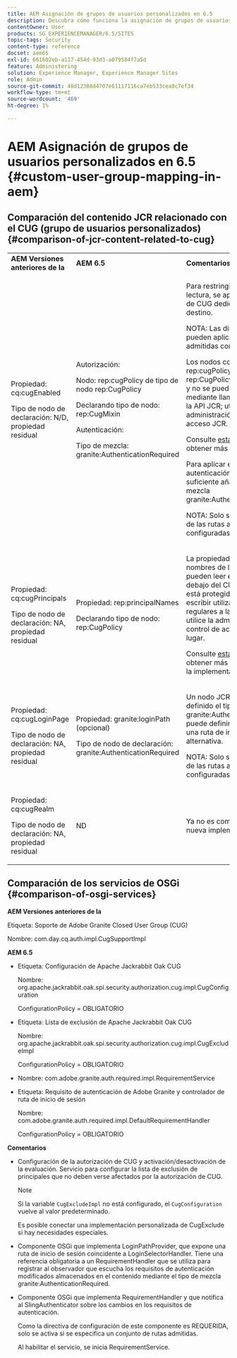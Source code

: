 ```yaml
---
title: AEM Asignación de grupos de usuarios personalizados en 6.5
description: Descubra cómo funciona la asignación de grupos de usuarios personalizados en Adobe Experience Manager.
contentOwner: User
products: SG_EXPERIENCEMANAGER/6.5/SITES
topic-tags: Security
content-type: reference
docset: aem65
exl-id: 661602eb-a117-454d-93d3-a079584f7a5d
feature: Administering
solution: Experience Manager, Experience Manager Sites
role: Admin
source-git-commit: 48d12388d4707e61117116ca7eb533cea8c7ef34
workflow-type: tm+mt
source-wordcount: '469'
ht-degree: 1%

---
```


# AEM Asignación de grupos de usuarios personalizados en 6.5 {#custom-user-group-mapping-in-aem}

## Comparación del contenido JCR relacionado con el CUG (grupo de usuarios personalizados) {#comparison-of-jcr-content-related-to-cug}

<table>
 <tbody>
  <tr>
   <td><strong>AEM Versiones anteriores de la</strong></td>
   <td><strong>AEM 6.5</strong></td>
   <td><strong>Comentarios</strong></td>
  </tr>
  <tr>
   <td><p>Propiedad: cq:cugEnabled</p> <p>Tipo de nodo de declaración: N/D, propiedad residual</p> </td>
   <td><p>Autorización:</p> <p>Nodo: rep:cugPolicy de tipo de nodo rep:CugPolicy</p> <p>Declarando tipo de nodo: rep:CugMixin</p> <p> </p> <p> </p> <p> </p> Autenticación:</p> <p>Tipo de mezcla: granite:AuthenticationRequired</p> </td>
   <td><p>Para restringir el acceso de lectura, se aplica una política de CUG dedicada al nodo de destino.</p> <p>NOTA: Las directivas solo se pueden aplicar en las rutas admitidas configuradas.</p> <p>Los nodos con el nombre rep:cugPolicy y el tipo rep:CugPolicy están protegidos y no se pueden escribir mediante llamadas normales a la API JCR; utilice en su lugar la administración de control de acceso JCR.</p> <p>Consulte <a href="https://jackrabbit.apache.org/oak/docs/security/authorization/cug.html">esta página</a> para obtener más información.</p> <p>Para aplicar el requisito de autenticación en un nodo, es suficiente añadir el tipo de mezcla granite:AuthenticationRequired.</p> <p>NOTA: Solo se respeta debajo de las rutas admitidas configuradas.</p> </td>
  </tr>
  <tr>
   <td><p>Propiedad: cq:cugPrincipals</p> <p>Tipo de nodo de declaración: NA, propiedad residual</p> </td>
   <td><p>Propiedad: rep:principalNames</p> <p>Declarando tipo de nodo: rep:CugPolicy</p> </td>
   <td><p>La propiedad que contiene los nombres de las principales que pueden leer el contenido debajo del CUG restringido está protegida y no se puede escribir utilizando llamadas regulares a la API de JCR; utilice la administración de control de acceso JCR en su lugar.</p> <p>Consulte <a href="https://jackrabbit.apache.org/api/2.12/org/apache/jackrabbit/api/security/authorization/PrincipalSetPolicy.html">esta página</a> para obtener más información sobre la implementación.</p> </td>
  </tr>
  <tr>
   <td><p>Propiedad: cq:cugLoginPage</p> <p>Tipo de nodo de declaración: NA, propiedad residual</p> </td>
   <td><p>Propiedad: granite:loginPath (opcional)</p> <p>Tipo de nodo de declaración: granite:AuthenticationRequired</p> </td>
   <td><p>Un nodo JCR que tenga definido el tipo de mezcla granite:AuthenticationRequired, puede definir opcionalmente una ruta de inicio de sesión alternativa.</p> <p>NOTA: Solo se respeta debajo de las rutas admitidas configuradas.</p> </td>
  </tr>
  <tr>
   <td><p>Propiedad: cq:cugRealm</p> <p>Tipo de nodo de declaración: NA, propiedad residual</p> </td>
   <td>ND</td>
   <td>Ya no es compatible con la nueva implementación.</td>
  </tr>
 </tbody>
</table>

## Comparación de los servicios de OSGi {#comparison-of-osgi-services}

**AEM Versiones anteriores de la**

Etiqueta: Soporte de Adobe Granite Closed User Group (CUG)

Nombre: com.day.cq.auth.impl.CugSupportImpl

**AEM 6.5**

* Etiqueta: Configuración de Apache Jackrabbit Oak CUG

  Nombre: org.apache.jackrabbit.oak.spi.security.authorization.cug.impl.CugConfiguration

  ConfigurationPolicy = OBLIGATORIO

* Etiqueta: Lista de exclusión de Apache Jackrabbit Oak CUG

  Nombre: org.apache.jackrabbit.oak.spi.security.authorization.cug.impl.CugExcludeImpl

  ConfigurationPolicy = OBLIGATORIO

* Nombre: com.adobe.granite.auth.required.impl.RequirementService
* Etiqueta: Requisito de autenticación de Adobe Granite y controlador de ruta de inicio de sesión

  Nombre: com.adobe.granite.auth.required.impl.DefaultRequirementHandler

  ConfigurationPolicy = OBLIGATORIO

**Comentarios**

* Configuración de la autorización de CUG y activación/desactivación de la evaluación.
Servicio para configurar la lista de exclusión de principales que no deben verse afectados por la autorización de CUG.

  >[!NOTE]
  > 
  >Si la variable `CugExcludeImpl` no está configurado, el `CugConfiguration` vuelve al valor predeterminado.

  Es posible conectar una implementación personalizada de CugExclude si hay necesidades especiales.

* Componente OSGi que implementa LoginPathProvider, que expone una ruta de inicio de sesión coincidente a LoginSelectorHandler. Tiene una referencia obligatoria a un RequirementHandler que se utiliza para registrar al observador que escucha los requisitos de autenticación modificados almacenados en el contenido mediante el tipo de mezcla granite:AuthenticationRequired.
* Componente OSGi que implementa RequirementHandler y que notifica al SlingAuthenticator sobre los cambios en los requisitos de autenticación.

  Como la directiva de configuración de este componente es REQUERIDA, solo se activa si se especifica un conjunto de rutas admitidas.

  Al habilitar el servicio, se inicia RequirementService.

<!-- nested tables not supported - text above is the table>
<table>
 <tbody>
  <tr>
   <td><strong>Older AEM Versions</strong></td>
   <td><strong>AEM 6.5</strong></td>
   <td><strong>Comments</strong></td>
  </tr>
  <tr>
   <td><p>Label: Adobe Granite Closed User Group (CUG) Support</p> <p>Name: com.day.cq.auth.impl.CugSupportImpl</p> </td>
   <td><p>Label: Apache Jackrabbit Oak CUG Configuration</p> <p>Name: org.apache.jackrabbit.oak.spi.security.authorization.cug.impl.CugConfiguration</p> <p>ConfigurationPolicy = REQUIRED</p> </td>
    <td><p>Label: Apache Jackrabbit Oak CUG Exclude List</p> <p>Name: org.apache.jackrabbit.oak.spi.security.authorization.cug.impl.CugExcludeImpl</p> <p>ConfigurationPolicy = REQUIRED</p> <p> </p> <p> </p> <p> </p> <p> </p> </td>
      </tr>
      <tr>
       <td>Name: com.adobe.granite.auth.requirement.impl.RequirementService</td>
      </tr>
      <tr>
       <td><p>Label: Adobe Granite Authentication Requirement and Login Path Handler</p> <p>Name: com.adobe.granite.auth.requirement.impl.DefaultRequirementHandler</p> <p>ConfigurationPolicy = REQUIRED</p> </td>
      </tr>
     </tbody>
    </table> </td>
   <td>
     <tbody>
      <tr>
       <td>Configuration of the CUG authorization and enable/disable the evaluation.</td>
      </tr>
      <tr>
       <td><p>Service to configure exclusion list of principals which should not be affected by the CUG authorization.</p> <p>NOTE: If the CugExcludeImpl is not configured, the CugConfiguration will fall back to the default.</p> <p>It is possible to plug a custom CugExclude implementation if there are special needs.</p> </td>
      </tr>
      <tr>
       <td>OSGi component implementing LoginPathProvider that exposes a matching login path to the LoginSelectorHandler. It has a mandatory reference to a RequirementHandler which is used to register the observer that listens to changed auth requirements stored in the content by the means of the granite:AuthenticationRequired mixin type. </td>
      </tr>
      <tr>
       <td><p>OSGi component implementing RequirementHandler that notifies the SlingAuthenticator about changes to authrequirements.</p> <p>As configuration policy for this component is REQUIRE it will only be activated if a set of supported paths is specified.</p> <p>Enabling the service will launch the RequirementService.</p> </td>
      </tr>
     </tbody>
     </td>
  </tr>
  <tr>
   <td> </td>
   <td> </td>
   <td> </td>
  </tr>
  <tr>
   <td> </td>
   <td> </td>
   <td> </td>
  </tr>
  <tr>
   <td> </td>
   <td> </td>
   <td> </td>
  </tr>
 </tbody>
</table>
-->
